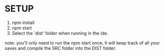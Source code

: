 # SETUP

1. npm install
2. npm start 
3. Select the 'dist' folder when running in the ide.

note: you'll only need to run the npm start once, it will keep track of all your saves and compile the SRC folder into the DIST folder.
